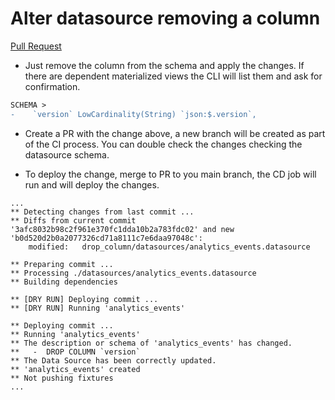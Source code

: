 # Alter datasource removing a column

[Pull Request](https://github.com/tinybirdco/use-case-examples/pull/347)

- Just remove the column from the schema and apply the changes. If there are dependent materialized views the CLI will list them and ask for confirmation.


```diff
SCHEMA >
-    `version` LowCardinality(String) `json:$.version`,
```

- Create a PR with the change above, a new branch will be created as part of the CI process. You can double check the changes checking the datasource schema.

- To deploy the change, merge to PR to you main branch, the CD job will run and will deploy the changes.

```
...
** Detecting changes from last commit ...
** Diffs from current commit '3afc8032b98c2f961e370fc1dda10b2a783fdc02' and new 'b0d520d2b0a2077326cd71a8111c7e6daa97048c':
	modified:	drop_column/datasources/analytics_events.datasource

** Preparing commit ...
** Processing ./datasources/analytics_events.datasource
** Building dependencies

** [DRY RUN] Deploying commit ...
** [DRY RUN] Running 'analytics_events' 

** Deploying commit ...
** Running 'analytics_events' 
** The description or schema of 'analytics_events' has changed.
**   -  DROP COLUMN `version`
** The Data Source has been correctly updated.
** 'analytics_events' created
** Not pushing fixtures
...
```

